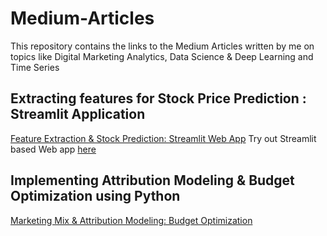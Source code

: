 # Medium-Articles
This repository contains the links to the Medium Articles written by me on topics like Digital Marketing Analytics, Data Science &amp; Deep Learning and Time Series


## Extracting features for Stock Price Prediction : Streamlit Application
[Feature Extraction & Stock Prediction: Streamlit Web App](https://medium.com/@nikhilkohli1992/extracting-features-for-stock-prediction-streamlit-based-application-a97afc55d926) 
Try out Streamlit based Web app [here](https://stock-prediction-dashboard.herokuapp.com/)

## Implementing Attribution Modeling & Budget Optimization using Python 
[Marketing Mix & Attribution Modeling: Budget Optimization](https://medium.com/@nikhilkohli1992/understanding-attribution-modeling-budget-optimization-in-digital-marketing-using-python-8d145e0db2b)

